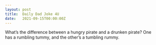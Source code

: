 ```yaml
---
layout: post
title:  Daily Dad Joke 4U
date:   2021-09-15T00:00:00Z
---
```

What’s the difference between a hungry pirate and a drunken pirate? One has a rumbling tummy, and the other’s a tumbling rummy.
